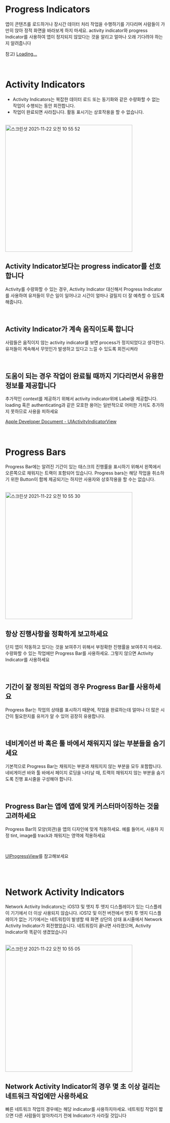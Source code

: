 # Progress Indicators

앱이 콘텐츠를 로드하거나 장시간 데이터 처리 작업을 수행하기를 기다리며 사람들이 가만히 앉아 정적 화면을 바라보게 하지 마세요. activity indicator와 progress Indicator를 사용하여 앱이 정지되지 않았다는 것을 알리고 얼마나 오래 기다려야 하는지 알려줍니다

참고) [Loading...](https://github.com/kane-young/H.I.G-reading-record/blob/main/AppArchitecture/Loading.md)

<br>

# Activity Indicators

- Activity Indicators는 복잡한 데이터 로드 또는 동기화와 같은 수량화할 수 없는 작업이 수행되는 동안 회전합니다.
- 작업이 완료되면 사라집니다. 활동 표시기는 상호작용을 할 수 없습니다.

<br>

<img width="400" alt="스크린샷 2021-11-22 오전 10 55 52" src="https://user-images.githubusercontent.com/64566207/142789799-f32069ac-2985-4a0f-9a36-59ecc649e5fe.png">

<br>

## Activity Indicator보다는 progress indicator를 선호합니다

Activity를 수량화할 수 있는 경우, Activity Indicator 대신해서 Progress Indicator를 사용하여 유저들이 무슨 일이 일어나고 시간이 얼마나 걸릴지 더 잘 예측할 수 있도록 해줍니다.

<br>

## Activity Indicator가 계속 움직이도록 합니다

사람들은 움직이지 않는 activity indicator를 보면 process가 정지되었다고 생각한다. 유저들이 계속해서 무엇인가 발생하고 있다고 느낄 수 있도록 회전시켜라

<br>

## 도움이 되는 경우 작업이 완료될 때까지 기다리면서 유용한 정보를 제공합니다

추가적인 context를 제공하기 위해서 activity indicator위에 Label을 제공합니다. loading 혹은 authenticating과 같은 모호한 용어는 일반적으로 어떠한 가치도 추가하지 못하므로 사용을 피하세요

[Apple Developer Document - UIActivityIndicatorView](https://developer.apple.com/documentation/uikit/uiactivityindicatorview)

<br>

# Progress Bars

Progress Bar에는 알려진 기간이 있는 태스크의 진행률을 표시하기 위해서 왼쪽에서 오른쪽으로 채워지는 트랙이 포함되어 있습니다. Progress bars는 해당 작업을 취소하기 위한 Button이 함께 제공되기는 하지만 사용자와 상호작용을 할 수는 없습니다.

<br>

<img width="400" alt="스크린샷 2021-11-22 오전 10 55 30" src="https://user-images.githubusercontent.com/64566207/142789812-7978dd5d-ae4a-48e9-9205-5a6de6af5135.png">


<br>

## 항상 진행사항을 정확하게 보고하세요

단지 앱이 작동하고 있다는 것을 보여주기 위해서 부정확한 진행률을 보여주지 마세요. 수량화할 수 있는 작업에만 Progress Bar를 사용하세요. 그렇지 않으면 Activity Indicator를 사용하세요

<br>

## 기간이 잘 정의된 작업의 경우 Progress Bar를 사용하세요

Progress Bar는 작업의 상태를 표시하기 때문에, 작업을 완료하는데 얼마나 더 많은 시간이 필요한지를 유저가 알 수 있어 굉장히 유용합니다.

<br>

## 네비게이션 바 혹은 툴 바에서 채워지지 않는 부분들을 숨기세요

기본적으로 Progress Bar는 채워지는 부분과 채워지지 않는 부분을 모두 포함합니다. 네비게이션 바와 툴 바에서 페이지 로딩을 나타날 때, 트랙의 채워지지 않는 부분을 숨기도록 진행 표시줄을 구성해야 합니다.

<br>

## Progress Bar는 앱에 앱에 맞게 커스터마이징하는 것을 고려하세요

Progress Bar의 모양(외관)을 앱의 디자인에 맞게 적용하세요. 예를 들어서, 사용자 지정 tint, image를 track과 채워지는 영역에 적용하세요

<br>

[UIProgressView](https://developer.apple.com/documentation/uikit/uiprogressview)를 참고해보세요

<br>


<br>

# Network Activity Indicators

Network Activity Indicators는 iOS13 및 엣지 투 엣지 디스플레이가 있는 디스플레이 기기에서 더 이상 사용되지 않습니다. iOS12 및 이전 버전에서 엣지 투 엣지 디스플레이가 없는 기기에서는 네트워킹이 발생할 때 화면 상단의 상태 표시줄에서 Network Activity Indicator가 회전했었습니다. 네트워킹이 끝나면 사라졌으며, Activity Indicator와 똑같이 생겼었습니다

<br>

<img width="400" alt="스크린샷 2021-11-22 오전 10 55 05" src="https://user-images.githubusercontent.com/64566207/142789951-51deffae-07f0-4f88-85fa-d961637e162e.png">


<br>

## Network Activity Indicator의 경우 몇 초 이상 걸리는 네트워크 작업에만 사용하세요

빠른 네트워크 작업의 경우에는 해당 indicator를 사용하지마세요. 네트워킹 작업이 짧으면 다른 사람들이 알아차리기 전에 Indicator가 사라질 것입니다